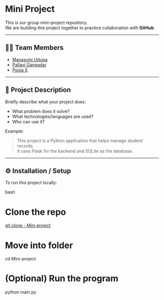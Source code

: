 # Mini Project

This is our group mini-project repository.  
We are building this project together to practice collaboration with **GitHub**.

---

## 👩‍💻 Team Members
- <a href="https://github.com/Manasvini1239"> Manasvini Udupa </a>
- <a href="https://github.com/PallaviGangadhar">Pallavi Gangadar </a>
- <a href="https://github.com/pooja3805">Pooja S </a>
  

---

## 📌 Project Description
Briefly describe what your project does:
- What problem does it solve?
- What technologies/languages are used?
- Who can use it?

Example:
> This project is a Python application that helps manage student records.  
> It uses Flask for the backend and SQLite as the database.

---

## ⚙️ Installation / Setup
To run this project locally:

bash
# Clone the repo
<a href="https://github.com/Manasvini1239/Mini-project.git"> git clone - Mini project </a>

# Move into folder
cd Mini-project

# (Optional) Run the program
python main.py
